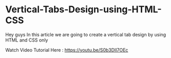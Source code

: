 # Vertical-Tabs-Design-using-HTML-CSS
Hey guys In this article we are going to create a vertical tab design by using HTML and CSS only

Watch Video Tutorial Here : https://youtu.be/S0b3DIl7OEc
